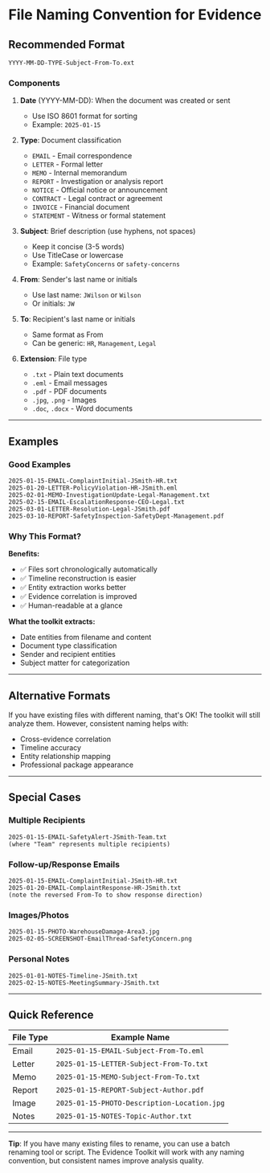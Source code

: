 # File Naming Convention for Evidence

## Recommended Format

```
YYYY-MM-DD-TYPE-Subject-From-To.ext
```

### Components

1. **Date** (YYYY-MM-DD): When the document was created or sent
   - Use ISO 8601 format for sorting
   - Example: `2025-01-15`

2. **Type**: Document classification
   - `EMAIL` - Email correspondence
   - `LETTER` - Formal letter
   - `MEMO` - Internal memorandum
   - `REPORT` - Investigation or analysis report
   - `NOTICE` - Official notice or announcement
   - `CONTRACT` - Legal contract or agreement
   - `INVOICE` - Financial document
   - `STATEMENT` - Witness or formal statement

3. **Subject**: Brief description (use hyphens, not spaces)
   - Keep it concise (3-5 words)
   - Use TitleCase or lowercase
   - Example: `SafetyConcerns` or `safety-concerns`

4. **From**: Sender's last name or initials
   - Use last name: `JWilson` or `Wilson`
   - Or initials: `JW`

5. **To**: Recipient's last name or initials
   - Same format as From
   - Can be generic: `HR`, `Management`, `Legal`

6. **Extension**: File type
   - `.txt` - Plain text documents
   - `.eml` - Email messages
   - `.pdf` - PDF documents
   - `.jpg`, `.png` - Images
   - `.doc`, `.docx` - Word documents

---

## Examples

### Good Examples

```
2025-01-15-EMAIL-ComplaintInitial-JSmith-HR.txt
2025-01-20-LETTER-PolicyViolation-HR-JSmith.eml
2025-02-01-MEMO-InvestigationUpdate-Legal-Management.txt
2025-02-15-EMAIL-EscalationResponse-CEO-Legal.txt
2025-03-01-LETTER-Resolution-Legal-JSmith.pdf
2025-03-10-REPORT-SafetyInspection-SafetyDept-Management.pdf
```

### Why This Format?

**Benefits:**
- ✅ Files sort chronologically automatically
- ✅ Timeline reconstruction is easier
- ✅ Entity extraction works better
- ✅ Evidence correlation is improved
- ✅ Human-readable at a glance

**What the toolkit extracts:**
- Date entities from filename and content
- Document type classification
- Sender and recipient entities
- Subject matter for categorization

---

## Alternative Formats

If you have existing files with different naming, that's OK! The toolkit will still analyze them. However, consistent naming helps with:

- Cross-evidence correlation
- Timeline accuracy
- Entity relationship mapping
- Professional package appearance

---

## Special Cases

### Multiple Recipients
```
2025-01-15-EMAIL-SafetyAlert-JSmith-Team.txt
(where "Team" represents multiple recipients)
```

### Follow-up/Response Emails
```
2025-01-15-EMAIL-ComplaintInitial-JSmith-HR.txt
2025-01-20-EMAIL-ComplaintResponse-HR-JSmith.txt
(note the reversed From-To to show response direction)
```

### Images/Photos
```
2025-01-15-PHOTO-WarehouseDamage-Area3.jpg
2025-02-05-SCREENSHOT-EmailThread-SafetyConcern.png
```

### Personal Notes
```
2025-01-01-NOTES-Timeline-JSmith.txt
2025-02-15-NOTES-MeetingSummary-JSmith.txt
```

---

## Quick Reference

| File Type | Example Name |
|-----------|--------------|
| Email | `2025-01-15-EMAIL-Subject-From-To.eml` |
| Letter | `2025-01-15-LETTER-Subject-From-To.txt` |
| Memo | `2025-01-15-MEMO-Subject-From-To.txt` |
| Report | `2025-01-15-REPORT-Subject-Author.pdf` |
| Image | `2025-01-15-PHOTO-Description-Location.jpg` |
| Notes | `2025-01-15-NOTES-Topic-Author.txt` |

---

**Tip**: If you have many existing files to rename, you can use a batch renaming tool or script. The Evidence Toolkit will work with any naming convention, but consistent names improve analysis quality.
